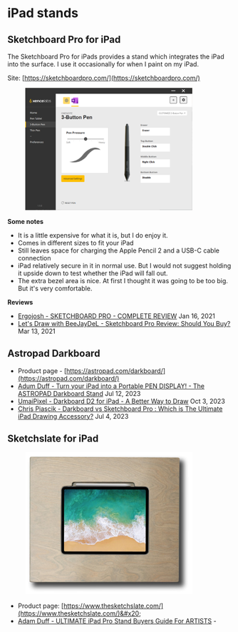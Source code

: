 # iPad stands

## Sketchboard Pro for iPad

The Sketchboard Pro for iPads provides a stand which integrates the iPad into the surface. I use it occasionally for when I paint on my iPad.

Site: [https://sketchboardpro.com/](https://sketchboardpro.com/)

<div align="left">

<figure><img src="../../.gitbook/assets/image (104).png" alt="" width="375"><figcaption></figcaption></figure>

</div>

**Some notes**

* It is a little expensive for what it is, but I do enjoy it.
* Comes in different sizes to fit your iPad
* Still leaves space for charging the Apple Pencil 2 and a USB-C cable connection
* iPad relatively secure in it in normal use. But I would not suggest holding it upside down to test whether the iPad will fall out.
* The extra bezel area is nice. At first I thought it was going to be too big. But it's very comfortable.

**Reviews**

* [Ergojosh - SKETCHBOARD PRO - COMPLETE REVIEW](https://youtu.be/G8ZyAkj9LwI) Jan 16, 2021
* [Let's Draw with BeeJayDeL - Sketchboard Pro Review: Should You Buy?](https://www.youtube.com/watch?v=gcoZ8m1pUJA) Mar 13, 2021



## Astropad Darkboard

* Product page - [https://astropad.com/darkboard/](https://astropad.com/darkboard/)  &#x20;
* [Adum Duff - Turn your iPad into a Portable PEN DISPLAY! - The ASTROPAD Darkboard Stand](https://www.youtube.com/watch?v=xoBbskGIExU) Jul 12, 2023&#x20;
* [UmaiPixel - Darkboard D2 for iPad - A Better Way to Draw](https://www.youtube.com/watch?v=fhMmJJcqzWs) Oct 3, 2023
* [Chris Piascik - Darkboard vs Sketchboard Pro : Which is The Ultimate iPad Drawing Accessory?](https://www.youtube.com/watch?v=reNp7wKJlLk) Jul 4, 2023

## Sketchslate for iPad

<div align="left">

<figure><img src="../../.gitbook/assets/image (1) (1) (1) (1) (1) (1) (1).png" alt="" width="375"><figcaption></figcaption></figure>

</div>

* Product page: [https://www.thesketchslate.com/](https://www.thesketchslate.com/)&#x20;
* [Adam Duff - ULTIMATE iPad Pro Stand Buyers Guide For ARTISTS](https://youtu.be/I4M1HzcAjEM) - &#x20;

